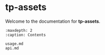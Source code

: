 # tp-assets

Welcome to the documentation for **tp-assets**.

```{toctree}
:maxdepth: 2
:caption: Contents

usage.md
api.md